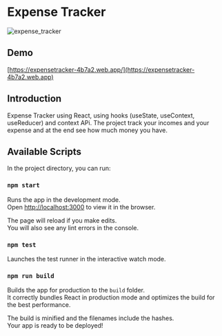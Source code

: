 # Expense Tracker

![expense_tracker](https://user-images.githubusercontent.com/12187795/92977256-cf601200-f48c-11ea-98a3-2765d3452ed5.png)

## Demo
 [https://expensetracker-4b7a2.web.app/](https://expensetracker-4b7a2.web.app) 
## Introduction

Expense Tracker using React, using hooks (useState, useContext, useReducer) and context APi.
The project track your incomes and your expense and at the end see how much money you have.

## Available Scripts

In the project directory, you can run:

### `npm start`

Runs the app in the development mode.<br />
Open [http://localhost:3000](http://localhost:3000) to view it in the browser.

The page will reload if you make edits.<br />
You will also see any lint errors in the console.

### `npm test`

Launches the test runner in the interactive watch mode.<br />

### `npm run build`

Builds the app for production to the `build` folder.<br />
It correctly bundles React in production mode and optimizes the build for the best performance.

The build is minified and the filenames include the hashes.<br />
Your app is ready to be deployed!
